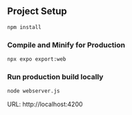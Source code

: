 ## Project Setup

```sh
npm install
```

### Compile and Minify for Production

```sh
npx expo export:web
```

### Run production build locally

```sh
node webserver.js
```
URL: http://localhost:4200
